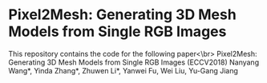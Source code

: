 # Pixel2Mesh: Generating 3D Mesh Models from Single RGB Images
This repository contains the code for the following paper<\br>
Pixel2Mesh: Generating 3D Mesh Models from Single RGB Images (ECCV2018)
Nanyang Wang*, Yinda Zhang*, Zhuwen Li*, Yanwei Fu, Wei Liu, Yu-Gang Jiang</br>

